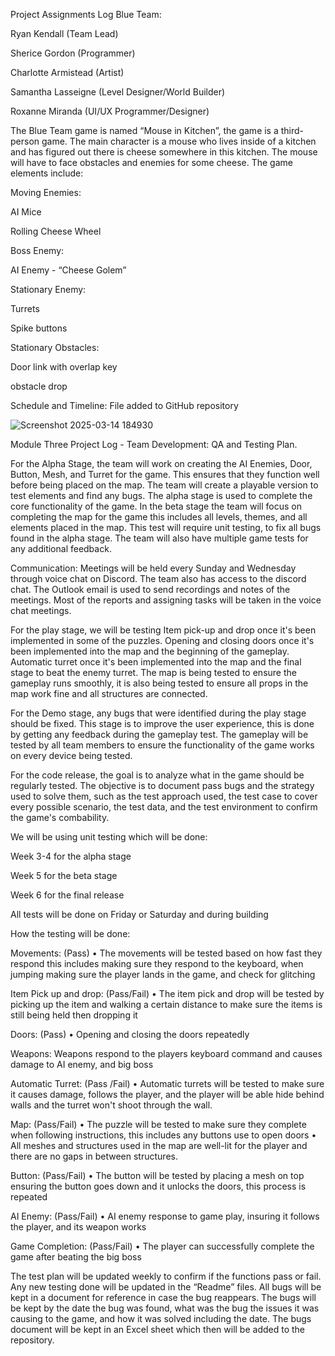 Project Assignments Log
Blue Team: 

Ryan Kendall (Team Lead) 

Sherice Gordon (Programmer) 

Charlotte Armistead (Artist) 

Samantha Lasseigne (Level Designer/World Builder) 

Roxanne Miranda (UI/UX Programmer/Designer) 

The Blue Team game is named “Mouse in Kitchen”, the game is a third-person game. The main character is a mouse who lives inside of a kitchen and has figured out there is cheese somewhere in this kitchen. The mouse will have to face obstacles and enemies for some cheese. The game elements include: 

Moving Enemies: 

AI Mice 

Rolling Cheese Wheel 

Boss Enemy: 

AI Enemy - “Cheese Golem” 

Stationary Enemy: 

Turrets 

Spike buttons 

Stationary Obstacles: 

Door link with overlap key

obstacle drop 

Schedule and Timeline: File added to GitHub repository 


![Screenshot 2025-03-14 184930](https://github.com/user-attachments/assets/a703757d-38d0-4251-acac-a387c44c165f)


  Module Three Project Log - Team Development: QA and Testing Plan.

For the Alpha Stage, the team will work on creating the AI Enemies, Door, Button, Mesh, and Turret for the game. This ensures that they function well before being placed on the map. The team will create a playable version to test elements and find any bugs. The alpha stage is used to complete the core functionality of the game. In the beta stage the team will focus on completing the map for the game this includes all levels, themes, and all elements placed in the map.  This test will require unit testing, to fix all bugs found in the alpha stage. The team will also have multiple game tests for any additional feedback. 

Communication: Meetings will be held every Sunday and Wednesday through voice chat on Discord. The team also has access to the discord chat. The Outlook email is used to send recordings and notes of the meetings. Most of the reports and assigning tasks will be taken in the voice chat meetings. 

For the play stage, we will be testing Item pick-up and drop once it's been implemented in some of the puzzles. Opening and closing doors once it's been implemented into the map and the beginning of the gameplay. Automatic turret once it's been implemented into the map and the final stage to beat the enemy turret. The map is being tested to ensure the gameplay runs smoothly, it is also being tested to ensure all props in the map work fine and all structures are connected.  

For the Demo stage, any bugs that were identified during the play stage should be fixed. This stage is to improve the user experience, this is done by getting any feedback during the gameplay test. The gameplay will be tested by all team members to ensure the functionality of the game works on every device being tested.  

For the code release, the goal is to analyze what in the game should be regularly tested. The objective is to document pass bugs and the strategy used to solve them, such as the test approach used, the test case to cover every possible scenario, the test data, and the test environment to confirm the game's combability.   

We will be using unit testing which will be done: 

Week 3-4 for the alpha stage 

Week 5 for the beta stage 

Week 6 for the final release  

All tests will be done on Friday or Saturday and during building 

How the testing will be done: 

Movements: (Pass) 
• The movements will be tested based on how fast they respond this includes making sure they respond to the keyboard, when jumping making sure the player lands in the game, and check for glitching  

Item Pick up and drop: (Pass/Fail) 
• The item pick and drop will be tested by picking up the item and walking a certain distance to make sure the items is still being held then dropping it  

Doors: (Pass) 
• Opening and closing the doors repeatedly  

Weapons: 
Weapons respond to the players keyboard command and causes damage to AI enemy, and big boss 

Automatic Turret: (Pass /Fail) 
• Automatic turrets will be tested to make sure it causes damage, follows the player, and the player will be able hide behind walls and the turret won't shoot through the wall. 

Map: (Pass/Fail) 
 • The puzzle will be tested to make sure they complete when following instructions, this includes any buttons use to open doors 
• All meshes and structures used in the map are well-lit for the player and there are no gaps in between structures. 

Button: (Pass/Fail) 
• The button will be tested by placing a mesh on top ensuring the button goes down and it unlocks the doors, this process is repeated 

AI Enemy: (Pass/Fail) 
• AI enemy response to game play, insuring it follows the player, and its weapon works 

Game Completion: (Pass/Fail) 
• The player can successfully complete the game after beating the big boss 

The test plan will be updated weekly to confirm if the functions pass or fail. Any new testing done will be updated in the “Readme” files. All bugs will be kept in a document for reference in case the bug reappears. The bugs will be kept by the date the bug was found, what was the bug the issues it was causing to the game, and how it was solved including the date. The bugs document will be kept in an Excel sheet which then will be added to the repository. 
